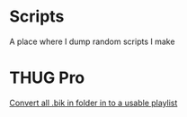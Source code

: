 # Scripts
A place where I dump random scripts I make

# THUG Pro
[Convert all .bik in folder in to a usable playlist]()
